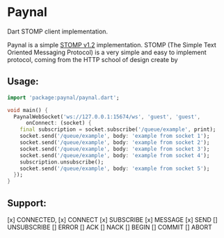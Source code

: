 # Paynal 

Dart STOMP client implementation.

Paynal is a simple [STOMP v1.2](https://stomp.github.io/stomp-specification-1.2.html) implementation. STOMP (The Simple Text Oriented Messaging Protocol) is a very simple and easy to implement protocol, coming from the HTTP school of design create by

## Usage:

```dart
import 'package:paynal/paynal.dart';

void main() {
  PaynalWebSocket('ws://127.0.0.1:15674/ws', 'guest', 'guest',
      onConnect: (socket) {
    final subscription = socket.subscribe('/queue/example', print);
    socket.send('/queue/example', body: 'example from socket 1');
    socket.send('/queue/example', body: 'example from socket 2');
    socket.send('/queue/example', body: 'example from socket 3');
    socket.send('/queue/example', body: 'example from socket 4');
    subscription.unsubscribe();
    socket.send('/queue/example', body: 'example from socket 5');
  });
}
```

## Support:
[x] CONNECTED,
[x] CONNECT
[x] SUBSCRIBE
[x] MESSAGE
[x] SEND
[] UNSUBSCRIBE
[] ERROR
[] ACK
[] NACK
[] BEGIN
[] COMMIT
[] ABORT
